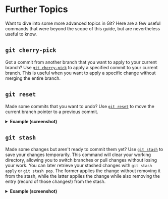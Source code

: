# Further Topics

Want to dive into some more advanced topics in Git? Here are a few useful commands that
were beyond the scope of this guide, but are nevertheless useful to know.

## `git cherry-pick`

Got a commit from another branch that you want to apply to your current branch?
Use [`git cherry-pick`](https://git-scm.com/docs/git-cherry-pick) to apply a specified
commit to your current branch. This is useful when you want to apply a specific change
without merging the entire branch.

## `git reset`

Made some commits that you want to undo? Use
[`git reset`](https://git-scm.com/docs/git-reset) to move the current branch pointer to
a previous commit.

<details><summary><b>Example (screenshot)</b></summary>
<img src="./img/git-reset-example.png" alt="Example using `git reset`">
</details>

## `git stash`

Made some changes but aren't ready to commit them yet? Use
[`git stash`](https://git-scm.com/docs/git-stash) to save your changes temporarily. This
command will clear your working directory, allowing you to switch branches or pull
changes without losing your work. You can later retrieve your stashed changes with `git
stash apply` or `git stash pop`. The former applies the change without removing it from
the stash, while the latter applies the change while also removing the entry (record of
those changes!) from the stash.

<details><summary><b>Example (screenshot)</b></summary>
<img src="./img/git-stash-example.png" alt="Example using `git stash pop`">
</details>
